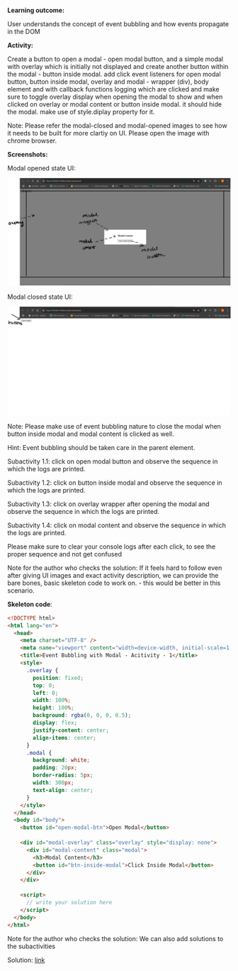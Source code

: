 **Learning outcome:**

User understands the concept of event bubbling and how events propagate in the DOM

**Activity:**

Create a button to open a modal - open modal button, and a simple modal with overlay which is initially not displayed and create another button within the modal - button inside modal. add click event listeners for open modal button, button inside modal, overlay and modal - wrapper (div), body element and with callback functions logging which are clicked and make sure to toggle overlay display when opening the modal to show and when clicked on overlay or modal content or button inside modal. it should hide the modal. make use of style.diplay property for it.

Note: Please refer the modal-closed and modal-opened images to see how it needs to be built for
more clartiy on UI. Please open the image with chrome browser.

**Screenshots:**

Modal opened state UI:

![modal-opened img](modal-opened.png)

Modal closed state UI:

![modal-closed img](modal-closed.png)

Note: Please make use of event bubbling nature to close the modal when button inside modal and modal content is clicked as well.

Hint: Event bubbling should be taken care in the parent element.

Subactivity 1.1: click on open modal button and observe the sequence in which the logs are printed.

Subactivity 1.2: click on button inside modal and observe the sequence in which the logs are printed.

Subactivity 1.3: click on overlay wrapper after opening the modal and observe the sequence in which the logs are printed.

Subactivity 1.4: click on modal content and observe the sequence in which the logs are printed.

Please make sure to clear your console logs after each click, to see the proper sequence and not get confused

Note for the author who checks the solution: If it feels hard to follow even after giving UI images and exact activity description, we can provide the bare bones, basic skeleton code to work on. - this would be better in this scenario.

**Skeleton code**:

```html
<!DOCTYPE html>
<html lang="en">
  <head>
    <meta charset="UTF-8" />
    <meta name="viewport" content="width=device-width, initial-scale=1.0" />
    <title>Event Bubbling with Modal - Acitivity - 1</title>
    <style>
      .overlay {
        position: fixed;
        top: 0;
        left: 0;
        width: 100%;
        height: 100%;
        background: rgba(0, 0, 0, 0.5);
        display: flex;
        justify-content: center;
        align-items: center;
      }
      .modal {
        background: white;
        padding: 20px;
        border-radius: 5px;
        width: 300px;
        text-align: center;
      }
    </style>
  </head>
  <body id="body">
    <button id="open-modal-btn">Open Modal</button>

    <div id="modal-overlay" class="overlay" style="display: none">
      <div id="modal-content" class="modal">
        <h3>Modal Content</h3>
        <button id="btn-inside-modal">Click Inside Modal</button>
      </div>
    </div>

    <script>
      // write your solution here
    </script>
  </body>
</html>
```

Note for the author who checks the solution: We can also add solutions to the subactivities

Solution: [link](index.html)
